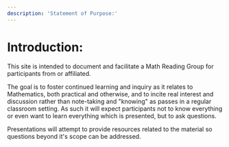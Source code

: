 ```yaml
---
description: 'Statement of Purpose:'
---
```


# Introduction:

This site is intended to document and facilitate a Math Reading Group for participants from or affiliated.

The goal is to foster continued learning and inquiry as it relates to Mathematics, both practical and otherwise, and to incite real interest and discussion rather than note-taking and "knowing" as passes in a regular classroom setting. As such it will expect participants not to know everything or even want to learn everything which is presented, but to ask questions.&#x20;

Presentations will attempt to provide resources related to the material so questions beyond it's scope can be addressed.

